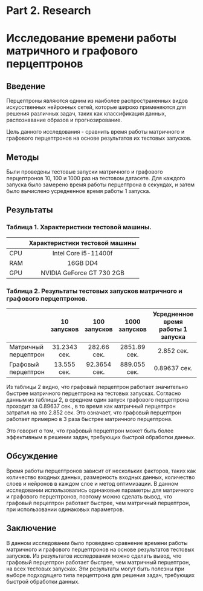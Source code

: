 # Part 2. Research

# Исследование времени работы матричного и графового перцептронов

## Введение

Перцептроны являются одним из наиболее распространенных видов искусственных нейронных сетей, которые широко применяются для решения различных задач, таких как классификация данных, распознавание образов и прогнозирование.

Цель данного исследования - сравнить время работы матричного и графового перцептронов на основе результатов их тестовых запусков.

## Методы

Были проведены тестовые запуски матричного и графового перцептронов 10, 100 и 1000 раз на тестовом датасете. Для каждого запуска было замерено время работы перцептрона в секундах, и затем было вычислено усредненное время работы 1 запуска.

## Результаты

### Таблица 1. Характеристики тестовой машины.
| | Характеристики тестовой машины | 
| ----- | :-----: | 
CPU | Intel Core i5-11400f |
RAM | 16GB DD4 |
GPU | NVIDIA GeForce GT 730 2GB | 

### Таблица 2. Результаты тестовых запусков матричного и графового перцептронов.
|  | 10 запусков | 100 запусков | 1000 запусков | Усредненное время работы 1 запуска | 
| ------------- | :-----: | :-----: | :-----: | :-----: | 
| Матричный перцептрон | 31.2343 сек. | 282.66 сек. | 2851.89 сек. | 2.852 сек. | 
| Графовый перцептрон | 13.555 сек. | 92.3654 сек. | 889.055 сек. | 0.89637 сек. |

Из таблицы 2 видно, что графовый перцептрон работает значительно быстрее матричного перцептрона на тестовых запусках. Согласно данным из таблицы 2, в среднем один запуск графового перцептрона проходит за 0.89637 сек., в то время как матричный перцептрон затратил на это 2.852 сек. Это означает, что графовый перцептрон работает примерно в 3 раза быстрее матричного перцептрона.

Это говорит о том, что графовый перцептрон может быть более эффективным в решении задач, требующих быстрой обработки данных.

## Обсуждение

Время работы перцептронов зависит от нескольких факторов, таких как количество входных данных, размерность входных данных, количество слоев и нейронов в каждом слое и метод оптимизации. В данном исследовании использовались одинаковые параметры для матричного и графового перцептронов, поэтому можно сделать вывод, что графовый перцептрон работает быстрее, чем матричный перцептрон, при использовании одинаковых параметров.

## Заключение

В данном исследовании было проведено сравнение времени работы матричного и графового перцептронов на основе результатов тестовых запусков. Из результатов исследования можно сделать вывод, что графовый перцептрон работает быстрее, чем матричный перцептрон, на всех тестовых запусках. Эти результаты могут быть полезны при выборе подходящего типа перцептрона для решения задач, требующих быстрой обработки данных.
<!-- 
Согласно результатам тестовых запусков, графовый перцептрон работает на 220% быстрее матричного.
Мы предполагаем, что это связано с дополнительными слоями абстрацкции в матричной имплементации.
Результаты тестовых запусков говорят о том, что -->